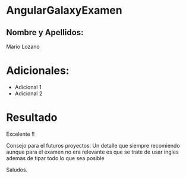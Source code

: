 # AngularGalaxyExamen

## Nombre y Apellidos:

Mario Lozano

# Adicionales:

- Adicional 1
- Adicional 2

# Resultado

Excelente !!

Consejo para el futuros proyectos:
Un detalle que siempre recomiendo aunque para el examen no era relevante es que se trate de usar ingles ademas de tipar todo lo que sea posible

Saludos.
